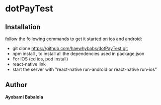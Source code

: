 # dotPayTest

## Installation
follow the following commands to get it started on ios and android:

* git clone https://github.com/haewhybabs/dotPayTest.git
* npm install , to install all the dependencies used in package.json
* For IOS (cd ios, pod install)
* react-native link
* start the server with "react-native run-android or react-native run-ios"

## Author
**Ayobami Babalola**
